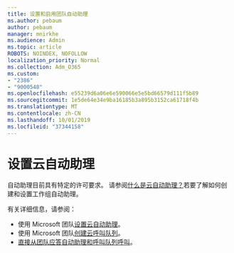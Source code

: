 ```yaml
---
title: 设置和启用团队自动助理
ms.author: pebaum
author: pebaum
manager: mnirkhe
ms.audience: Admin
ms.topic: article
ROBOTS: NOINDEX, NOFOLLOW
localization_priority: Normal
ms.collection: Adm_O365
ms.custom:
- "2386"
- "9000548"
ms.openlocfilehash: e55239d6a06e6e590066e5e5bd66579d111f5b89
ms.sourcegitcommit: 1e5de64e34e9ba16185b3a895b3152ca61718f4b
ms.translationtype: MT
ms.contentlocale: zh-CN
ms.lasthandoff: 10/01/2019
ms.locfileid: "37344158"
---
```

# <a name="set-up-a-cloud-auto-attendant"></a>设置云自动助理

自动助理目前具有特定的许可要求。 请参阅[什么是云自动助理？](https://docs.microsoft.com/microsoftteams/what-are-phone-system-auto-attendants)若要了解如何创建和设置工作组自动助理。 

有关详细信息，请参阅：

- 使用 Microsoft 团队[设置云自动助理](https://docs.microsoft.com/microsoftteams/create-a-phone-system-auto-attendant)。 
- 使用 Microsoft 团队[创建云呼叫队列](https://docs.microsoft.com/microsoftteams/create-a-phone-system-call-queue)。 
- [直接从团队应答自动助理和呼叫队列呼叫](https://docs.microsoft.com/microsoftteams/answer-auto-attendant-and-call-queue-calls)。 